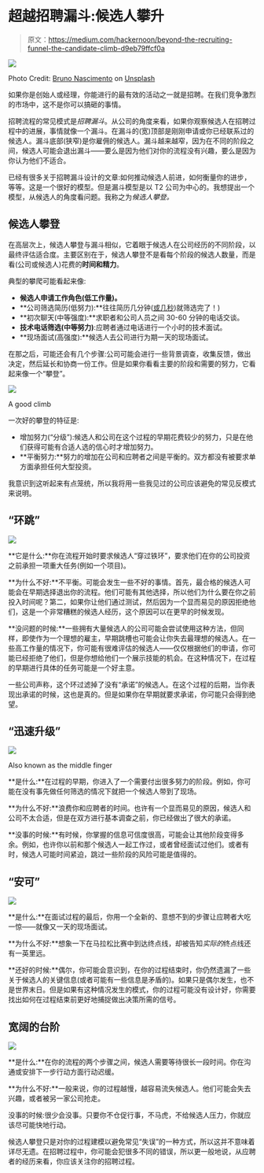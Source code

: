 # 超越招聘漏斗:候选人攀升

> 原文：<https://medium.com/hackernoon/beyond-the-recruiting-funnel-the-candidate-climb-d9eb79ffcf0a>

![](img/c5237f631957e83202e504f71edd3a73.png)

Photo Credit: [Bruno Nascimento](https://medium.com/u/4f26fe4b9753?source=post_page-----d9eb79ffcf0a--------------------------------) on [Unsplash](https://medium.com/u/2053395ac335?source=post_page-----d9eb79ffcf0a--------------------------------)

如果你是创始人或经理，你能进行的最有效的活动之一就是招聘。在我们竞争激烈的市场中，这不是你可以搞砸的事情。

招聘流程的常见模式是*招聘漏斗*。从公司的角度来看，如果你观察候选人在招聘过程中的进展，事情就像一个漏斗。在漏斗的(宽)顶部是刚刚申请或你已经联系过的候选人。漏斗底部(狭窄)是你雇佣的候选人。漏斗越来越窄，因为在不同的阶段之间，候选人可能会退出漏斗——要么是因为他们对你的流程没有兴趣，要么是因为你认为他们不适合。

已经有很多关于招聘漏斗设计的文章:如何推动候选人前进，如何衡量你的进步，等等。这是一个很好的模型。但是漏斗模型是以 T2 公司为中心的。我想提出一个模型，从候选人的角度看问题。我称之为*候选人攀登。*

## 候选人攀登

在高层次上，候选人攀登与漏斗相似，它着眼于候选人在公司经历的不同阶段，以最终评估适合度。主要区别在于，候选人攀登不是看每个阶段的候选人数量，而是看(公司或候选人)花费的**时间和精力**。

典型的攀爬可能看起来像:

*   **候选人申请工作角色(低工作量)。**
*   **公司筛选简历(低努力):**往往简历几分钟([或几秒](https://www.glassdoor.com/blog/scanning-resumes/))就筛选完了！)
*   **初次聊天(中等强度):**求职者和公司人员之间 30-60 分钟的电话交谈。
*   **技术电话筛选(中等努力)**:应聘者通过电话进行一个小时的技术面试。
*   **现场面试(高强度):**候选人去公司进行为期一天的现场面试。

在那之后，可能还会有几个步骤:公司可能会进行一些背景调查，收集反馈，做出决定，然后延长和协商一份工作。但是如果你看看主要的阶段和需要的努力，它看起来像一个“攀登”。

![](img/e0afaf107888c6e41547cc43e5ae65a6.png)

A good climb

一次好的攀登的特征是:

*   增加努力(“分级”):候选人和公司在这个过程的早期花费较少的努力，只是在他们获得可能有合适人选的信心时才增加努力。
*   **平衡努力:**努力的增加在公司和应聘者之间是平衡的。双方都没有被要求单方面承担任何大型投资。

我意识到这听起来有点笼统，所以我将用一些我见过的公司应该避免的常见反模式来说明。

## “环跳”

![](img/baa9cc9be967e24b9d98511ac35b04d4.png)

**它是什么:**你在流程开始时要求候选人“穿过铁环”，要求他们在你的公司投资之前承担一项重大任务(例如一个项目)。

**为什么不好:**不平衡。可能会发生一些不好的事情。首先，最合格的候选人可能会在早期选择退出你的流程。他们可能有其他选择，所以他们为什么要在你之前投入时间呢？第二，如果你让他们通过测试，然后因为一个显而易见的原因拒绝他们，这是一个非常糟糕的候选人经历，这个原因可以在更早的时候发现。

**没问题的时候:**一些拥有大量候选人的公司可能会尝试使用这种方法，但同样，即使作为一个理想的雇主，早期跳槽也可能会让你失去最理想的候选人。在一些高工作量的情况下，你可能有很难评估的候选人——仅仅根据他们的申请，你可能已经拒绝了他们，但是你想给他们一个展示技能的机会。在这种情况下，在过程的早期进行具体的任务可能是一个好主意。

一些公司声称，这个环过滤掉了没有“承诺”的候选人。在这个过程的后期，当你表现出承诺的时候，这也是真的。但是如果你在早期就要求承诺，你可能只会得到绝望。

## “迅速升级”

![](img/e01fa568b9b3ce3d37a5a6ba83dd56fe.png)

Also known as the middle finger

**是什么:**在过程的早期，你进入了一个需要付出很多努力的阶段。例如，你可能在没有事先做任何筛选的情况下就把一个候选人带到了现场。

**为什么不好:**浪费你和应聘者的时间。也许有一个显而易见的原因，候选人和公司不太合适，但是在双方进行基本调查之前，你已经做出了很大的承诺。

**没事的时候:**有时候，你掌握的信息可信度很高，可能会让其他阶段变得多余。例如，也许你以前和那个候选人一起工作过，或者曾经面试过他们。或者有时，候选人可能时间紧迫，跳过一些阶段的风险可能是值得的。

## “安可”

![](img/0100af22c54a37555e72997f8039d6dc.png)

**是什么:**在面试过程的最后，你用一个全新的、意想不到的步骤让应聘者大吃一惊——就像又一天的现场面试。

**为什么不好:**想象一下在马拉松比赛中到达终点线，却被告知*实际的*终点线还有一英里远。

**还好的时候:**偶尔，你可能会意识到，在你的过程结束时，你仍然遗漏了一些关于候选人的关键信息(或者可能有一些信息是矛盾的)。如果只是偶尔发生，也不是世界末日。但是如果有这种情况发生的模式，你的过程可能没有设计好，你需要找出如何在过程结束前更好地捕捉做出决策所需的信号。

## 宽阔的台阶

![](img/f0b2c3a56fb712bb9a6c600b63512f1e.png)

**是什么:**在你的流程的两个步骤之间，候选人需要等待很长一段时间。你在沟通或安排下一步行动方面行动迟缓。

**为什么不好:**一般来说，你的过程越慢，越容易流失候选人。他们可能会失去兴趣，或者被另一家公司抢走。

没事的时候:很少会没事。只要你不仓促行事，不马虎，不给候选人压力，你就应该尽可能快地行动。

候选人攀登只是对你的过程建模以避免常见“失误”的一种方式，所以这并不意味着详尽无遗。在招聘过程中，你可能会犯很多不同的错误，所以更一般地说，从应聘者的经历来看，你应该关注你的招聘过程。